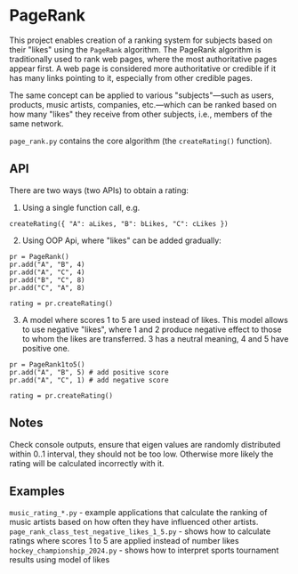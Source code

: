 # PageRank

This project enables creation of a ranking system for subjects based on their "likes" using the `PageRank` algorithm. The PageRank algorithm is traditionally used to rank web pages, where the most authoritative pages appear first. A web page is considered more authoritative or credible if it has many links pointing to it, especially from other credible pages.

The same concept can be applied to various "subjects"—such as users, products, music artists, companies, etc.—which can be ranked based on how many "likes" they receive from other subjects, i.e., members of the same network.

`page_rank.py` contains the core algorithm (the `createRating()` function).

## API
There are two ways (two APIs) to obtain a rating:

1. Using a single function call, e.g.
```
createRating({ "A": aLikes, "B": bLikes, "C": cLikes })
```
2. Using OOP Api, where "likes" can be added gradually:
```
pr = PageRank()
pr.add("A", "B", 4)
pr.add("A", "C", 4)
pr.add("B", "C", 8)
pr.add("C", "A", 8)

rating = pr.createRating()
```
3. A model where scores 1 to 5 are used instead of likes. This model allows to use negative "likes", where 1 and 2 produce negative effect to those to whom the likes are transferred. 3 has a neutral meaning, 4 and 5 have positive one.
```
pr = PageRank1to5()
pr.add("A", "B", 5) # add positive score
pr.add("A", "C", 1) # add negative score

rating = pr.createRating()
```

## Notes
Check console outputs, ensure that eigen values are randomly distributed within 0..1 interval, they should not be too low.
Otherwise more likely the rating will be calculated incorrectly with it.

## Examples
```music_rating_*.py``` - example applications that calculate the ranking of music artists based on how often they have influenced other artists.
```page_rank_class_test_negative_likes_1_5.py``` - shows how to calculate ratings where scores 1 to 5 are applied instead of number likes
```hockey_championship_2024.py``` - shows how to interpret sports tournament results using model of likes 
